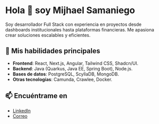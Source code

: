# Hola 👋 soy Mijhael Samaniego 

Soy desarrollador Full Stack con experiencia en proyectos desde dashboards institucionales hasta plataformas financieras. Me apasiona crear soluciones escalables y eficientes.

## 🚀 Mis habilidades principales
- **Frontend**: React, Next.js, Angular, Tailwind CSS, Shadcn/UI.
- **Backend**: Java (Quarkus, Java EE, Spring Boot), Node.js.
- **Bases de datos**: PostgreSQL, ScyllaDB, MongoDB.
- **Otras tecnologías**: Camunda, Crawlee, Docker.

## 📫 Encuéntrame en
- [LinkedIn](https://www.linkedin.com/in/mijhaels)
- [Correo](mailto:mijhaelsamaniego@gmail.com)
